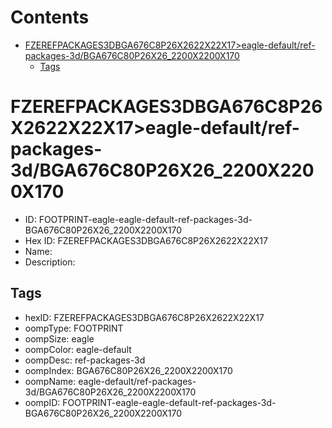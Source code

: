 



Contents
========

* [FZEREFPACKAGES3DBGA676C8P26X2622X22X17>eagle-default/ref-packages-3d/BGA676C80P26X26_2200X2200X170](#fzerefpackages3dbga676c8p26x2622x22x17eagle-defaultref-packages-3dbga676c80p26x26_2200x2200x170)
	* [Tags](#tags)

# FZEREFPACKAGES3DBGA676C8P26X2622X22X17>eagle-default/ref-packages-3d/BGA676C80P26X26_2200X2200X170

- ID: FOOTPRINT-eagle-eagle-default-ref-packages-3d-BGA676C80P26X26_2200X2200X170
- Hex ID: FZEREFPACKAGES3DBGA676C8P26X2622X22X17
- Name: 
- Description: 

## Tags

- hexID: FZEREFPACKAGES3DBGA676C8P26X2622X22X17
- oompType: FOOTPRINT
- oompSize: eagle
- oompColor: eagle-default
- oompDesc: ref-packages-3d
- oompIndex: BGA676C80P26X26_2200X2200X170
- oompName: eagle-default/ref-packages-3d/BGA676C80P26X26_2200X2200X170
- oompID: FOOTPRINT-eagle-eagle-default-ref-packages-3d-BGA676C80P26X26_2200X2200X170
